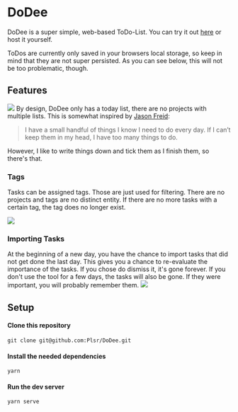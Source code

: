 # DoDee

DoDee is a super simple, web-based ToDo-List. You can try it out [here](https://dodee.netlify.com/) or host it yourself.

ToDos are currently only saved in your browsers local storage, so keep in mind that they are not super persisted. As you can see below, this will not be too problematic, though.

## Features
![](https://user-images.githubusercontent.com/3950661/66663858-c4cd4500-ec4b-11e9-86a4-898a270faee7.png)
By design, DoDee only has a today list, there are no projects with multiple lists. This is somewhat inspired by [Jason Freid](https://lifehacker.com/im-jason-fried-ceo-of-basecamp-and-this-is-how-i-work-1790556608):

> I have a small handful of things I know I need to do every day. If I can’t keep them in my head, I have too many things to do.

However, I like to write things down and tick them as I finish them, so there's that.

### Tags
Tasks can be assigned tags. Those are just used for filtering. There are no projects and tags are no distinct entity. If there are no more tasks with a certain tag, the tag does no longer exist.

![](https://user-images.githubusercontent.com/3950661/66663860-c565db80-ec4b-11e9-91ef-e283e78cc5fb.png)

### Importing Tasks
At the beginning of a new day, you have the chance to import tasks that did not get done the last day. This gives you a chance to re-evaluate the importance of the tasks. If you chose do dismiss it, it's gone forever. If you don't use the tool for a few days, the tasks will also be gone. If they were important, you will probably remember them.
![](https://user-images.githubusercontent.com/3950661/66663861-c565db80-ec4b-11e9-85e7-3a3942d1a220.png)

## Setup
#### Clone this repository
```
git clone git@github.com:Plsr/DoDee.git
```

#### Install the needed dependencies
```
yarn
```

#### Run the dev server
```
yarn serve
```
